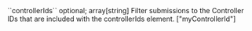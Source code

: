 <tr><td>``controllerIds``</td>
	
<td>optional; array[string]</td>
	
<td>Filter submissions to the Controller IDs that are included with the controllerIds element.
</td>


<td> ["myControllerId"]</td>
<td></td></tr>
